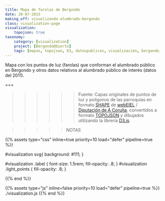 ```yaml
---
title: Mapa de farolas de Bergondo
date: 20-07-2015
making_off: visualizando-alumbrado-bergondo
class: visualization-page
visualization:
    topojson: true
taxonomy:
    category: [visualization]
    project: [Bergondo@bierto]
    tags: [mapas, topojson, D3, datospublicos, visualización, bergondo, alumbrado]
---
```


Mapa con los puntos de luz (farolas) que conforman el alumbrado público en Bergondo y otros datos relativos al alumbrado público de interés (datos del 2011).

===

<div id="visualization"></div>

>>>>>> Fuente: Capas originales de puntos de luz y polígonos de las parroquias en formato [SHAPE](https://es.wikipedia.org/wiki/Shapefile) de [webEIEL](http://webeiel.dicoruna.es/) / [Diputación de A Coruña](http://dicoruna.es/), convertidos a formato [TOPOJSON](https://en.wikipedia.org/wiki/GeoJSON#TopoJSON) y dibujados utilizando la librería [D3.js](d3js.org).

>>>>> NOTAS


{{% assets type="css" inline=true priority=10 load="defer" pipeline=true %}}

#visualization svg{
    background: #111;
}
    
#visualization .label {
	font-size: 1.5rem;
	fill-opacity: .8;
}
#visualization .light_points {
   fill-opacity: .8; 
}

{{% end %}}

{{% assets type="js" inline=false priority=10 load="defer" pipeline=true %}}
./visualization.js
{{% end %}}




